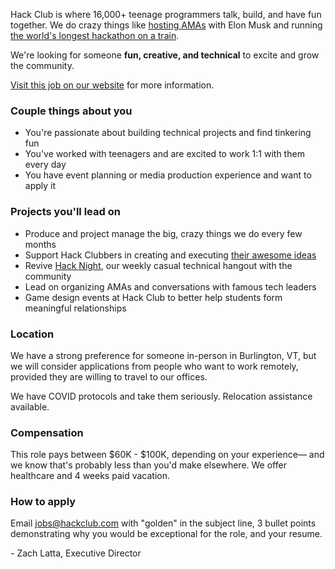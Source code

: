 Hack Club is where 16,000+ teenage programmers talk, build, and have fun together. We do crazy things like [hosting AMAs](https://hackclub.com/amas/) with Elon Musk and running [the world's longest hackathon on a train](https://www.youtube.com/watch?v=2BID8_pGuqA).

We're looking for someone **fun, creative, and technical** to excite and grow the community.

[Visit this job on our website](https://hackclub.com/jobs/events-designer/) for more information.

### Couple things about you

- You're passionate about building technical projects and find tinkering fun
- You've worked with teenagers and are excited to work 1:1 with them every day
- You have event planning or media production experience and want to apply it

### Projects you'll lead on

- Produce and project manage the big, crazy things we do every few months
- Support Hack Clubbers in creating and executing [their awesome ideas](https://scrapbook.hackclub.com/)
- Revive [Hack Night](https://hackclub.com/night/), our weekly casual technical hangout with the community
- Lead on organizing AMAs and conversations with famous tech leaders
- Game design events at Hack Club to better help students form meaningful relationships

### Location

We have a strong preference for someone in-person in Burlington, VT, but we will consider applications from people who want to work remotely, provided they are willing to travel to our offices.

We have COVID protocols and take them seriously. Relocation assistance available.

### Compensation

This role pays between $60K - $100K, depending on your experience— and we know that's probably less than you'd make elsewhere. We offer healthcare and 4 weeks paid vacation.

### How to apply

Email <jobs@hackclub.com> with "golden" in the subject line, 3 bullet points demonstrating why you would be exceptional for the role, and your resume.

\- Zach Latta, Executive Director
